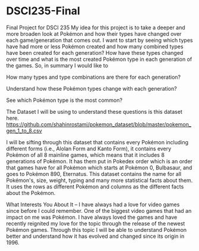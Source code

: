 # DSCI235-Final
Final Project for DSCI 235
My idea for this project is to take a deeper and more broaden look at Pokémon and how their types have changed over each game/generation that comes out. I want to start by seeing which types have had more or less Pokémon created and how many combined types have been created for each generation? How have these types changed over time and what is the most created Pokémon type in each generation of the games. So, in summary I would like to 

How many types and type combinations are there for each generation? 

Understand how these Pokémon types change with each generation? 

See which Pokémon type is the most common? 

The Dataset I will be using to understand these questions is this dataset here. https://github.com/shahinrostami/pokemon_dataset/blob/master/pokemon_gen_1_to_8.csv 

I will be sifting through this dataset that contains every Pokémon including different forms (i.e., Alolan Form and Kanto Form), it contains every Pokémon of all 8 mainline games, which means that it includes 8 generations of Pokémon. It has them put in Pokedex order which is an order that games have for all Pokémon which starts at Pokémon 0, Bulbasaur, and goes to Pokémon 890, Eternatus. This dataset contains the name for all Pokémon's, size, weight, typing and many more statistical facts about them. It uses the rows as different Pokémon and columns as the different facts about the Pokémon.  

What Interests You About It – I have always had a love for video games since before I could remember. One of the biggest video games that had an impact on me was Pokémon. I have always loved the games and have recently reignited my love for the topic through the release of the newest Pokémon games. Through this topic I will be able to understand Pokémon better and understand how it has evolved and changed since its origin in 1996.  
